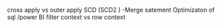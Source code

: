 cross apply vs outer apply
SCD (SCD2 ) -Merge satement
Optimizaton of sql /power BI
filter context vs row context
